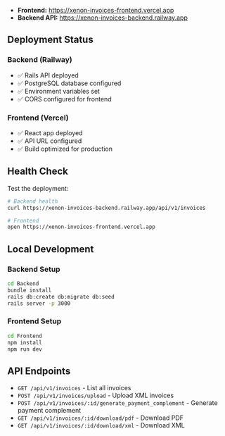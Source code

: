 - **Frontend:** https://xenon-invoices-frontend.vercel.app
- **Backend API:** https://xenon-invoices-backend.railway.app

## Deployment Status

### Backend (Railway)
- ✅ Rails API deployed
- ✅ PostgreSQL database configured
- ✅ Environment variables set
- ✅ CORS configured for frontend

### Frontend (Vercel)
- ✅ React app deployed
- ✅ API URL configured
- ✅ Build optimized for production

## Health Check

Test the deployment:
```bash
# Backend health
curl https://xenon-invoices-backend.railway.app/api/v1/invoices

# Frontend
open https://xenon-invoices-frontend.vercel.app
```

## Local Development

### Backend Setup
```bash
cd Backend
bundle install
rails db:create db:migrate db:seed
rails server -p 3000
```

### Frontend Setup
```bash
cd Frontend
npm install
npm run dev
```

## API Endpoints

- `GET /api/v1/invoices` - List all invoices
- `POST /api/v1/invoices/upload` - Upload XML invoices
- `POST /api/v1/invoices/:id/generate_payment_complement` - Generate payment complement
- `GET /api/v1/invoices/:id/download/pdf` - Download PDF
- `GET /api/v1/invoices/:id/download/xml` - Download XML

